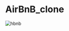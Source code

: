 # AirBnB_clone
![hbnb](https://github.com/omar546/AirBnB_clone/assets/71936776/f1da938f-3846-453c-b75e-ce51e2c3aa64)
